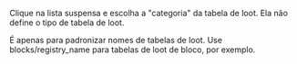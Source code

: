 Clique na lista suspensa e escolha a "categoria" da tabela de loot. Ela não define o tipo de tabela de loot.

É apenas para padronizar nomes de tabelas de loot. Use blocks/registry_name para tabelas de loot de bloco, por exemplo.